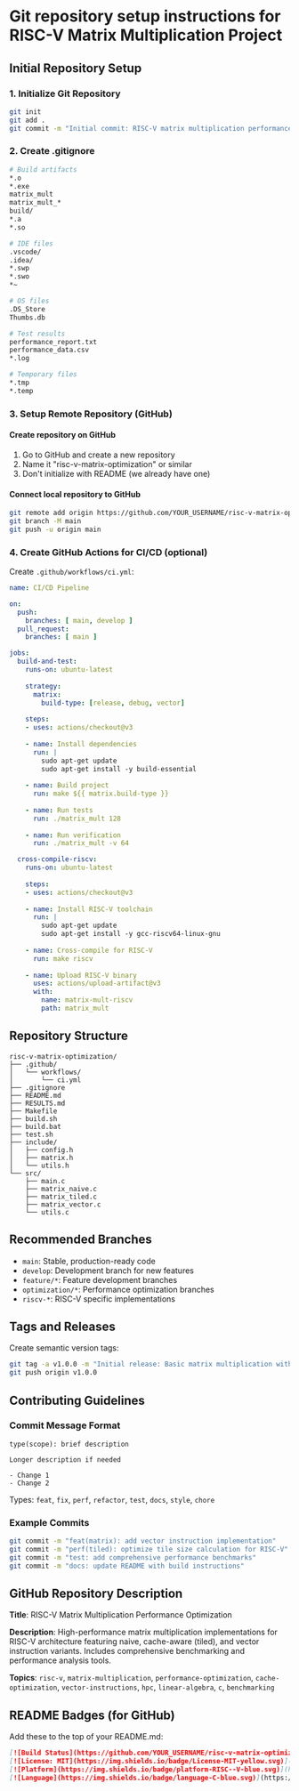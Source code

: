 # Git repository setup instructions for RISC-V Matrix Multiplication Project

## Initial Repository Setup

### 1. Initialize Git Repository
```bash
git init
git add .
git commit -m "Initial commit: RISC-V matrix multiplication performance test"
```

### 2. Create .gitignore
```bash
# Build artifacts
*.o
*.exe
matrix_mult
matrix_mult_*
build/
*.a
*.so

# IDE files
.vscode/
.idea/
*.swp
*.swo
*~

# OS files
.DS_Store
Thumbs.db

# Test results
performance_report.txt
performance_data.csv
*.log

# Temporary files
*.tmp
*.temp
```

### 3. Setup Remote Repository (GitHub)

#### Create repository on GitHub
1. Go to GitHub and create a new repository
2. Name it "risc-v-matrix-optimization" or similar
3. Don't initialize with README (we already have one)

#### Connect local repository to GitHub
```bash
git remote add origin https://github.com/YOUR_USERNAME/risc-v-matrix-optimization.git
git branch -M main
git push -u origin main
```

### 4. Create GitHub Actions for CI/CD (optional)

Create `.github/workflows/ci.yml`:

```yaml
name: CI/CD Pipeline

on:
  push:
    branches: [ main, develop ]
  pull_request:
    branches: [ main ]

jobs:
  build-and-test:
    runs-on: ubuntu-latest
    
    strategy:
      matrix:
        build-type: [release, debug, vector]
    
    steps:
    - uses: actions/checkout@v3
    
    - name: Install dependencies
      run: |
        sudo apt-get update
        sudo apt-get install -y build-essential
    
    - name: Build project
      run: make ${{ matrix.build-type }}
    
    - name: Run tests
      run: ./matrix_mult 128
    
    - name: Run verification
      run: ./matrix_mult -v 64

  cross-compile-riscv:
    runs-on: ubuntu-latest
    
    steps:
    - uses: actions/checkout@v3
    
    - name: Install RISC-V toolchain
      run: |
        sudo apt-get update
        sudo apt-get install -y gcc-riscv64-linux-gnu
    
    - name: Cross-compile for RISC-V
      run: make riscv
    
    - name: Upload RISC-V binary
      uses: actions/upload-artifact@v3
      with:
        name: matrix-mult-riscv
        path: matrix_mult
```

## Repository Structure

```
risc-v-matrix-optimization/
├── .github/
│   └── workflows/
│       └── ci.yml
├── .gitignore
├── README.md
├── RESULTS.md
├── Makefile
├── build.sh
├── build.bat
├── test.sh
├── include/
│   ├── config.h
│   ├── matrix.h
│   └── utils.h
└── src/
    ├── main.c
    ├── matrix_naive.c
    ├── matrix_tiled.c
    ├── matrix_vector.c
    └── utils.c
```

## Recommended Branches

- `main`: Stable, production-ready code
- `develop`: Development branch for new features
- `feature/*`: Feature development branches
- `optimization/*`: Performance optimization branches
- `riscv-*`: RISC-V specific implementations

## Tags and Releases

Create semantic version tags:
```bash
git tag -a v1.0.0 -m "Initial release: Basic matrix multiplication with naive and tiled implementations"
git push origin v1.0.0
```

## Contributing Guidelines

### Commit Message Format
```
type(scope): brief description

Longer description if needed

- Change 1
- Change 2
```

Types: `feat`, `fix`, `perf`, `refactor`, `test`, `docs`, `style`, `chore`

### Example Commits
```bash
git commit -m "feat(matrix): add vector instruction implementation"
git commit -m "perf(tiled): optimize tile size calculation for RISC-V"
git commit -m "test: add comprehensive performance benchmarks"
git commit -m "docs: update README with build instructions"
```

## GitHub Repository Description

**Title**: RISC-V Matrix Multiplication Performance Optimization

**Description**: 
High-performance matrix multiplication implementations for RISC-V architecture featuring naive, cache-aware (tiled), and vector instruction variants. Includes comprehensive benchmarking and performance analysis tools.

**Topics**: 
`risc-v`, `matrix-multiplication`, `performance-optimization`, `cache-optimization`, `vector-instructions`, `hpc`, `linear-algebra`, `c`, `benchmarking`

## README Badges (for GitHub)

Add these to the top of your README.md:

```markdown
[![Build Status](https://github.com/YOUR_USERNAME/risc-v-matrix-optimization/workflows/CI%2FCD%20Pipeline/badge.svg)](https://github.com/YOUR_USERNAME/risc-v-matrix-optimization/actions)
[![License: MIT](https://img.shields.io/badge/License-MIT-yellow.svg)](https://opensource.org/licenses/MIT)
[![Platform](https://img.shields.io/badge/platform-RISC--V-blue.svg)](https://riscv.org/)
[![Language](https://img.shields.io/badge/language-C-blue.svg)](https://en.wikipedia.org/wiki/C_(programming_language))
```
